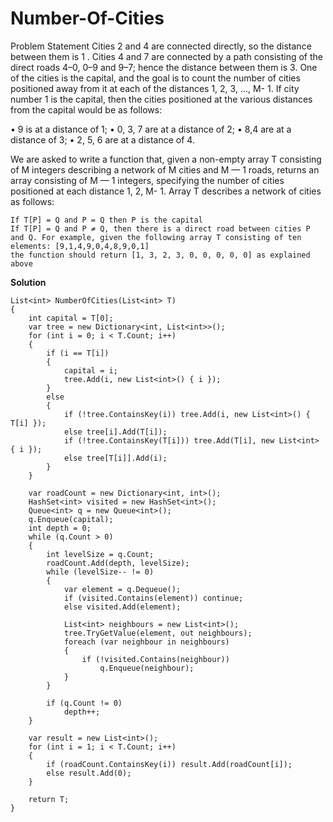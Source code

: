 ﻿# Number-Of-Cities
Problem Statement
Cities 2 and 4 are connected directly, so the distance between them is 1 . Cities 4 and 7 are connected by a path consisting of the direct roads 4–0, 0–9 and 9–7; hence the distance between them is 3. One of the cities is the capital, and the goal is to count the number of cities positioned away from it at each of the distances 1, 2, 3, …, M- 1. If city number 1 is the capital, then the cities positioned at the various distances from the capital would be as follows:

• 9 is at a distance of 1;
• 0, 3, 7 are at a distance of 2;
• 8,4 are at a distance of 3;
• 2, 5, 6 are at a distance of 4.

We are asked to write a function that, given a non-empty array T consisting of M integers describing a network of M cities and M — 1 roads, returns an array consisting of M — 1 integers, specifying the number of cities positioned at each distance 1, 2, M- 1. Array T describes a network of cities as follows:

    If T[P] = Q and P = Q then P is the capital
    If T[P] = Q and P ≠ Q, then there is a direct road between cities P and Q. For example, given the following array T consisting of ten elements: [9,1,4,9,0,4,8,9,0,1]
    the function should return [1, 3, 2, 3, 0, 0, 0, 0, 0] as explained above

**Solution**
```
List<int> NumberOfCities(List<int> T)
{
    int capital = T[0];
    var tree = new Dictionary<int, List<int>>();
    for (int i = 0; i < T.Count; i++)
    {
        if (i == T[i])
        {
            capital = i;
            tree.Add(i, new List<int>() { i });
        }
        else
        {
            if (!tree.ContainsKey(i)) tree.Add(i, new List<int>() { T[i] });
            else tree[i].Add(T[i]);
            if (!tree.ContainsKey(T[i])) tree.Add(T[i], new List<int> { i });
            else tree[T[i]].Add(i);
        }
    }

    var roadCount = new Dictionary<int, int>();
    HashSet<int> visited = new HashSet<int>();
    Queue<int> q = new Queue<int>();
    q.Enqueue(capital);
    int depth = 0;
    while (q.Count > 0)
    {
        int levelSize = q.Count;
        roadCount.Add(depth, levelSize);
        while (levelSize-- != 0)
        {
            var element = q.Dequeue();
            if (visited.Contains(element)) continue;
            else visited.Add(element);

            List<int> neighbours = new List<int>();
            tree.TryGetValue(element, out neighbours);
            foreach (var neighbour in neighbours)
            {
                if (!visited.Contains(neighbour))
                    q.Enqueue(neighbour);
            }
        }

        if (q.Count != 0)
            depth++;
    }

    var result = new List<int>();
    for (int i = 1; i < T.Count; i++)
    {
        if (roadCount.ContainsKey(i)) result.Add(roadCount[i]);
        else result.Add(0);
    }

    return T;
}
```